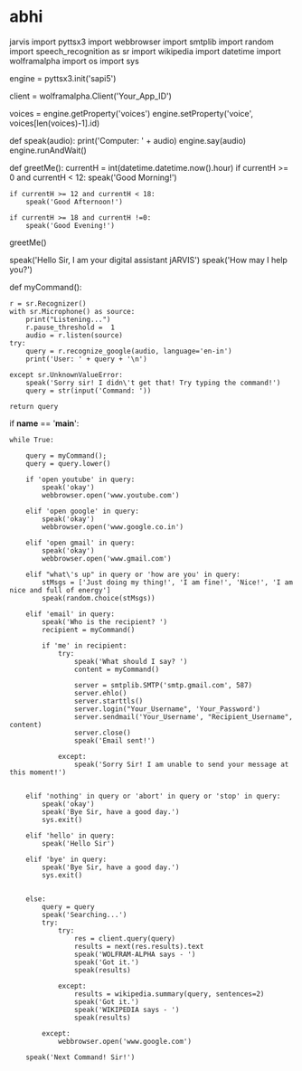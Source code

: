 # abhi
jarvis
import pyttsx3
import webbrowser
import smtplib
import random
import speech_recognition as sr
import wikipedia
import datetime
import wolframalpha
import os
import sys

engine = pyttsx3.init('sapi5')

client = wolframalpha.Client('Your_App_ID')

voices = engine.getProperty('voices')
engine.setProperty('voice', voices[len(voices)-1].id)

def speak(audio):
    print('Computer: ' + audio)
    engine.say(audio)
    engine.runAndWait()

def greetMe():
    currentH = int(datetime.datetime.now().hour)
    if currentH >= 0 and currentH < 12:
        speak('Good Morning!')

    if currentH >= 12 and currentH < 18:
        speak('Good Afternoon!')

    if currentH >= 18 and currentH !=0:
        speak('Good Evening!')

greetMe()

speak('Hello Sir, I am your digital assistant jARVIS')
speak('How may I help you?')


def myCommand():
   
    r = sr.Recognizer()                                                                                   
    with sr.Microphone() as source:                                                                       
        print("Listening...")
        r.pause_threshold =  1
        audio = r.listen(source)
    try:
        query = r.recognize_google(audio, language='en-in')
        print('User: ' + query + '\n')
        
    except sr.UnknownValueError:
        speak('Sorry sir! I didn\'t get that! Try typing the command!')
        query = str(input('Command: '))

    return query
        

if __name__ == '__main__':

    while True:
    
        query = myCommand();
        query = query.lower()
        
        if 'open youtube' in query:
            speak('okay')
            webbrowser.open('www.youtube.com')

        elif 'open google' in query:
            speak('okay')
            webbrowser.open('www.google.co.in')

        elif 'open gmail' in query:
            speak('okay')
            webbrowser.open('www.gmail.com')

        elif "what\'s up" in query or 'how are you' in query:
            stMsgs = ['Just doing my thing!', 'I am fine!', 'Nice!', 'I am nice and full of energy']
            speak(random.choice(stMsgs))

        elif 'email' in query:
            speak('Who is the recipient? ')
            recipient = myCommand()

            if 'me' in recipient:
                try:
                    speak('What should I say? ')
                    content = myCommand()
        
                    server = smtplib.SMTP('smtp.gmail.com', 587)
                    server.ehlo()
                    server.starttls()
                    server.login("Your_Username", 'Your_Password')
                    server.sendmail('Your_Username', "Recipient_Username", content)
                    server.close()
                    speak('Email sent!')

                except:
                    speak('Sorry Sir! I am unable to send your message at this moment!')


        elif 'nothing' in query or 'abort' in query or 'stop' in query:
            speak('okay')
            speak('Bye Sir, have a good day.')
            sys.exit()
           
        elif 'hello' in query:
            speak('Hello Sir')

        elif 'bye' in query:
            speak('Bye Sir, have a good day.')
            sys.exit()
                                    

        else:
            query = query
            speak('Searching...')
            try:
                try:
                    res = client.query(query)
                    results = next(res.results).text
                    speak('WOLFRAM-ALPHA says - ')
                    speak('Got it.')
                    speak(results)
                    
                except:
                    results = wikipedia.summary(query, sentences=2)
                    speak('Got it.')
                    speak('WIKIPEDIA says - ')
                    speak(results)
        
            except:
                webbrowser.open('www.google.com')
        
        speak('Next Command! Sir!')
